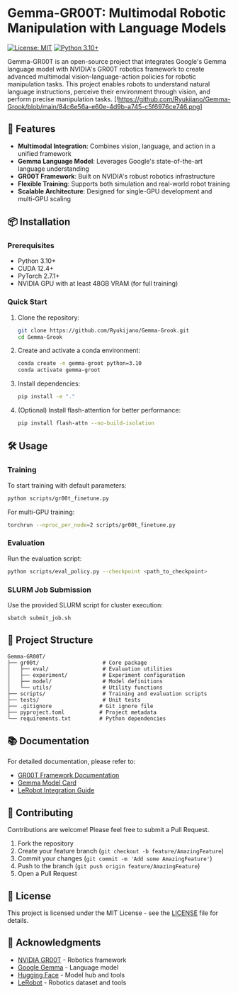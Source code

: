 # Gemma-GR00T: Multimodal Robotic Manipulation with Language Models

[![License: MIT](https://img.shields.io/badge/License-MIT-yellow.svg)](https://opensource.org/licenses/MIT)
[![Python 3.10+](https://img.shields.io/badge/python-3.10+-blue.svg)](https://www.python.org/downloads/)

Gemma-GR00T is an open-source project that integrates Google's Gemma language model with NVIDIA's GR00T robotics framework to create advanced multimodal vision-language-action policies for robotic manipulation tasks. This project enables robots to understand natural language instructions, perceive their environment through vision, and perform precise manipulation tasks.
[!https://github.com/Ryukijano/Gemma-Grook/blob/main/84c6e56a-e60e-4d9b-a745-c5f6976ce746.png]

## 🚀 Features

- **Multimodal Integration**: Combines vision, language, and action in a unified framework
- **Gemma Language Model**: Leverages Google's state-of-the-art language understanding
- **GR00T Framework**: Built on NVIDIA's robust robotics infrastructure
- **Flexible Training**: Supports both simulation and real-world robot training
- **Scalable Architecture**: Designed for single-GPU development and multi-GPU scaling

## 📦 Installation

### Prerequisites

- Python 3.10+
- CUDA 12.4+
- PyTorch 2.7.1+
- NVIDIA GPU with at least 48GB VRAM (for full training)

### Quick Start

1. Clone the repository:
   ```bash
   git clone https://github.com/Ryukijano/Gemma-Grook.git
   cd Gemma-Grook
   ```

2. Create and activate a conda environment:
   ```bash
   conda create -n gemma-groot python=3.10
   conda activate gemma-groot
   ```

3. Install dependencies:
   ```bash
   pip install -e "."
   ```

4. (Optional) Install flash-attention for better performance:
   ```bash
   pip install flash-attn --no-build-isolation
   ```

## 🛠️ Usage

### Training

To start training with default parameters:
```bash
python scripts/gr00t_finetune.py
```

For multi-GPU training:
```bash
torchrun --nproc_per_node=2 scripts/gr00t_finetune.py
```

### Evaluation

Run the evaluation script:
```bash
python scripts/eval_policy.py --checkpoint <path_to_checkpoint>
```

### SLURM Job Submission

Use the provided SLURM script for cluster execution:
```bash
sbatch submit_job.sh
```

## 📂 Project Structure

```
Gemma-GR00T/
├── gr00t/                    # Core package
│   ├── eval/                 # Evaluation utilities
│   ├── experiment/           # Experiment configuration
│   ├── model/                # Model definitions
│   └── utils/                # Utility functions
├── scripts/                  # Training and evaluation scripts
├── tests/                    # Unit tests
├── .gitignore               # Git ignore file
├── pyproject.toml           # Project metadata
└── requirements.txt         # Python dependencies
```

## 📚 Documentation

For detailed documentation, please refer to:

- [GR00T Framework Documentation](https://developer.nvidia.com/robotics/groot)
- [Gemma Model Card](https://ai.google.dev/gemma)
- [LeRobot Integration Guide](https://huggingface.co/lerobot)

## 🤝 Contributing

Contributions are welcome! Please feel free to submit a Pull Request.

1. Fork the repository
2. Create your feature branch (`git checkout -b feature/AmazingFeature`)
3. Commit your changes (`git commit -m 'Add some AmazingFeature'`)
4. Push to the branch (`git push origin feature/AmazingFeature`)
5. Open a Pull Request

## 📜 License

This project is licensed under the MIT License - see the [LICENSE](LICENSE) file for details.

## 🙏 Acknowledgments

- [NVIDIA GR00T](https://developer.nvidia.com/robotics/groot) - Robotics framework
- [Google Gemma](https://ai.google.dev/gemma) - Language model
- [Hugging Face](https://huggingface.co/) - Model hub and tools
- [LeRobot](https://huggingface.co/lerobot) - Robotics dataset and tools
